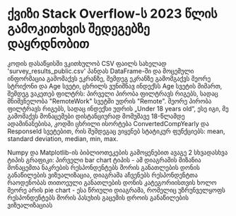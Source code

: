 <h1>ქვიზი Stack Overflow-ს 2023 წლის გამოკითხვის შედეგებზე დაყრდნობით</h1>

<p>კოდის დასაწყისში ვკითხულობ CSV ფაილს სახელად 'survey_results_public.csv' პანდას DataFrame-ში და მოცემული ინფორმაცია გამომაქვს ეკრანზე,
შემდეგ ეკრანზე გამომგაქვს მეორე სტრიქონი და Age სვეტი, ცხრილს ვუნიშნავ ინდექსს Age სვეტის მიმართ, შემდეგ
ვაკეთებ ფილტრს: პირველი პირობა ფილტრავს რიგებს, სადაც მნიშვნელობა "RemoteWork" სვეტში უდრის "Remote".
მეორე პირობა ფილტრავს რიგებს, სადაც ინდექსი უდრის „Under 18 years old“, ესე იგი, მე გამომაქვს მონაცემები დისტანციურად მომუშავე 18-წლამდე ადამინანებისა,
კოდში ცხრილი ისორტება  ConvertedCompYearly და ResponseId სვეტებით, რის შემდეგაც ვიყენებ სტატიკურ ფუნქციებს: mean, standard deviation, median, min, max.
</p>

<p>
  Numpy და Matplotlib-ის ბიბლიოთეკების გამოყენებით ავაგე 2 სხვადასხვა ტიპის გრაფიკი: პირველი bar chart ტიპის - ამ დიაგრამის მიზანია მონაცემთა ნაკრების რესპონდენტებს შორის განათლების დონის განაწილების ვიზუალიზაცია, დიაგრამა აჩვენებს რესპონდენტთა რაოდენობას თითოეული განათლების დონის კატეგორიისთვის ხოლო მეორე არის pie chart - 
  ესა წრიული დიაგრამა, რომელიც უზრუნველყოფს რესპონდენტებს შორის პასუხის გაცემის დროის განაწილების ვიზუალიზაციას
</p>
